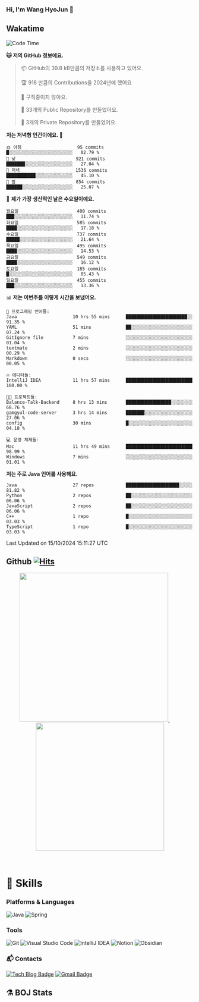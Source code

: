 ### Hi, I'm Wang HyoJun 👋

## Wakatime
<!--START_SECTION:waka-->
![Code Time](http://img.shields.io/badge/Code%20Time-271%20hrs%2039%20mins-blue)

**🐱 저의 GitHub 정보에요.** 

> 📦 GitHub의 39.8 kB만큼의 저장소를 사용하고 있어요. 
 > 
> 🏆 918 만큼의 Contributions을 2024년에 했어요
 > 
> 🚫 구직중이지 않아요.
 > 
> 📜 33개의 Public Repository를 만들었어요. 
 > 
> 🔑 3개의 Private Repository를 만들었어요. 
 > 
**저는 저녁형 인간이에요. 🦉** 

```text
🌞 아침                     95 commits          █░░░░░░░░░░░░░░░░░░░░░░░░   02.79 % 
🌆 낮　                     921 commits         ███████░░░░░░░░░░░░░░░░░░   27.04 % 
🌃 저녁                     1536 commits        ███████████░░░░░░░░░░░░░░   45.10 % 
🌙 밤　                     854 commits         ██████░░░░░░░░░░░░░░░░░░░   25.07 % 
```
📅 **제가 가장 생산적인 날은 수요일이에요.** 

```text
월요일                      400 commits         ███░░░░░░░░░░░░░░░░░░░░░░   11.74 % 
화요일                      585 commits         ████░░░░░░░░░░░░░░░░░░░░░   17.18 % 
수요일                      737 commits         █████░░░░░░░░░░░░░░░░░░░░   21.64 % 
목요일                      495 commits         ████░░░░░░░░░░░░░░░░░░░░░   14.53 % 
금요일                      549 commits         ████░░░░░░░░░░░░░░░░░░░░░   16.12 % 
토요일                      185 commits         █░░░░░░░░░░░░░░░░░░░░░░░░   05.43 % 
일요일                      455 commits         ███░░░░░░░░░░░░░░░░░░░░░░   13.36 % 
```


📊 **저는 이번주를 이렇게 시간을 보냈어요.** 

```text
💬 프로그래밍 언어들: 
Java                     10 hrs 55 mins      ███████████████████████░░   91.35 % 
YAML                     51 mins             ██░░░░░░░░░░░░░░░░░░░░░░░   07.24 % 
GitIgnore file           7 mins              ░░░░░░░░░░░░░░░░░░░░░░░░░   01.04 % 
textmate                 2 mins              ░░░░░░░░░░░░░░░░░░░░░░░░░   00.29 % 
Markdown                 0 secs              ░░░░░░░░░░░░░░░░░░░░░░░░░   00.05 % 

🔥 에디터들: 
IntelliJ IDEA            11 hrs 57 mins      █████████████████████████   100.00 % 

🐱‍💻 프로젝트들: 
Balance-Talk-Backend     8 hrs 13 mins       █████████████████░░░░░░░░   68.76 % 
gamgyul-code-server      3 hrs 14 mins       ███████░░░░░░░░░░░░░░░░░░   27.06 % 
config                   30 mins             █░░░░░░░░░░░░░░░░░░░░░░░░   04.18 % 

💻 운영 체제들: 
Mac                      11 hrs 49 mins      █████████████████████████   98.99 % 
Windows                  7 mins              ░░░░░░░░░░░░░░░░░░░░░░░░░   01.01 % 
```

**저는 주로 Java 언어를 사용해요.** 

```text
Java                     27 repos            ████████████████████░░░░░   81.82 % 
Python                   2 repos             ██░░░░░░░░░░░░░░░░░░░░░░░   06.06 % 
JavaScript               2 repos             ██░░░░░░░░░░░░░░░░░░░░░░░   06.06 % 
C++                      1 repo              █░░░░░░░░░░░░░░░░░░░░░░░░   03.03 % 
TypeScript               1 repo              █░░░░░░░░░░░░░░░░░░░░░░░░   03.03 % 
```




 Last Updated on 15/10/2024 15:11:27 UTC
<!--END_SECTION:waka-->

## Github [![Hits](https://hits.seeyoufarm.com/api/count/incr/badge.svg?url=https%3A%2F%2Fgithub.com%2Fgywns0417%2Fhit-counter&count_bg=%239AEB68&title_bg=%23B1D1F7&icon=&icon_color=%23E7E7E7&title=hits&edge_flat=false)](https://hits.seeyoufarm.com)

<p align="center">
  <a href="https://github.com/gywns0417">
    <img src="https://github-readme-stats.vercel.app/api?username=gywns0417&show_icons=true&theme=catppuccin_latte" width="400" style="max-width:100%;" />
  </a>
  &nbsp;
  &nbsp;
  &nbsp;
  &nbsp;
  <a href="https://github.com/gywns0417">
    <img src="https://github-readme-stats.vercel.app/api/top-langs/?username=gywns0417&layout=compact&show_icons=true&show_owner=true&theme=nord" width="345" style="max-width:100%;"/>
  </a>
</p>


<br>

# 💪 Skills
### Platforms & Languages
![Java](https://img.shields.io/badge/Java-007396.svg?&style=for-the-badge&logo=Java&logoColor=white)
![Spring](https://img.shields.io/badge/Spring-6DB33F.svg?&style=for-the-badge&logo=Spring&logoColor=white)

### Tools
![Git](https://img.shields.io/badge/Git-F05032.svg?&style=for-the-badge&logo=Git&logoColor=white)
![Visual Studio Code](https://img.shields.io/badge/Visual%20Studio%20Code-007ACC.svg?&style=for-the-badge&logo=Visual%20Studio%20Code&logoColor=white)
![IntelliJ IDEA](https://img.shields.io/badge/IntelliJ%20IDEA-000000.svg?&style=for-the-badge&logo=IntelliJ%20IDEA&logoColor=white)
![Notion](https://img.shields.io/badge/Notion-000000.svg?&style=for-the-badge&logo=Notion&logoColor=white)
![Obsidian](https://img.shields.io/badge/Obsidian-7C3AED.svg?&style=for-the-badge&logo=Obsidian&logoColor=white)


### :mailbox_with_mail: Contacts
[![Tech Blog Badge](http://img.shields.io/badge/-Tech%20blog-black?style=flat-square&logo=github&link=https://king-dev.tistory.com/)](https://king.tistory.com/)
[![Gmail Badge](https://img.shields.io/badge/Gmail-d14836?style=flat-square&logo=Gmail&logoColor=white&link=mailto:gywns0417@gmail.com)](mailto:gywns0417@gmail.com)

## ⚗️ BOJ Stats

<!--[![Solved.ac Profile](http://mazassumnida.wtf/api/v2/generate_badge?boj=gywns0417)](https://solved.ac/gywns0417/)
